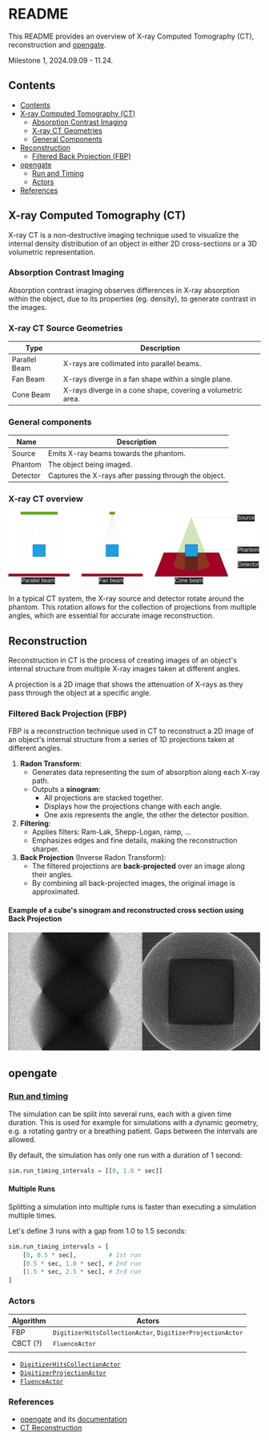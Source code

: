 # README

This README provides an overview of X-ray Computed Tomography (CT), reconstruction and [opengate](https://github.com/OpenGATE/opengate).

Milestone 1, 2024.09.09 - 11.24.

## Contents

- [Contents](#contents)
- [X-ray Computed Tomography (CT)](#x-ray-computed-tomography-ct)
    - [Absorption Contrast Imaging](#absorption-contrast-imaging)
    - [X-ray CT Geometries](#x-ray-ct-geometries)
    - [General Components](#general-components)
- [Reconstruction](#reconstruction)
    - [Filtered Back Projection (FBP)](#filtered-back-projection-fbp)
- [opengate](#opengate)
    - [Run and Timing](#run-and-timing)
    - [Actors](#actors)
- [References](#references)

## X-ray Computed Tomography (CT)

X-ray CT is a non-destructive imaging technique used to visualize the internal density distribution of an object in either 2D cross-sections or a 3D volumetric representation.

### Absorption Contrast Imaging

Absorption contrast imaging observes differences in X-ray absorption within the object, due to its properties (eg. density), to generate contrast in the images.

### X-ray CT Source Geometries

| Type               | Description                                                 |
|--------------------|-------------------------------------------------------------|
| Parallel Beam      | X-rays are collimated into parallel beams.                  |
| Fan Beam           | X-rays diverge in a fan shape within a single plane.        |
| Cone Beam          | X-rays diverge in a cone shape, covering a volumetric area. |

### General components

| Name               | Description                                                 |
|--------------------|-------------------------------------------------------------|
| Source             | Emits X-ray beams towards the phantom.                      |
| Phantom            | The object being imaged.                                    |
| Detector           | Captures the X-rays after passing through the object.       |

### X-ray CT overview

![X-ray CT Source Geometries](media/x-ray_ct_geometries.png "X-ray CT Source Geometries")

In a typical CT system, the X-ray source and detector rotate around the phantom. This rotation allows for the collection of projections from multiple angles, which are essential for accurate image reconstruction.

## Reconstruction

Reconstruction in CT is the process of creating images of an object's internal structure from multiple X-ray images taken at different angles.

A projection is a 2D image that shows the attenuation of X-rays as they pass through the object at a specific angle.

### Filtered Back Projection (FBP)

FBP is a reconstruction technique used in CT to reconstruct a 2D image of an object's internal structure from a series of 1D projections taken at different angles.

1. **Radon Transform**:
    - Generates data representing the sum of absorption along each X-ray path.
    - Outputs a **sinogram**:
        - All projections are stacked together.
        - Displays how the projections change with each angle.
        - One axis represents the angle, the other the detector position.
2. **Filtering**:
    - Applies filters: Ram-Lak, Shepp-Logan, ramp, ...
    - Emphasizes edges and fine details, making the reconstruction sharper.
3. **Back Projection** (Inverse Radon Transform):
    - The filtered projections are **back-projected** over an image along their angles.  
    - By combining all back-projected images, the original image is approximated.

#### Example of a cube's sinogram and reconstructed cross section using Back Projection

![Cube Sinogram Image](media/sinogram_and_cross-section_reconstruction.png "Cube Sinogram")

## opengate

### [Run and timing](https://opengate-python.readthedocs.io/en/master/user_guide/user_guide_reference_simulation.html#run-and-timing)

The simulation can be split into several runs, each with a given time duration. This is used for example for simulations with a dynamic geometry, e.g. a rotating gantry or a breathing patient. Gaps between the intervals are allowed. 

By default, the simulation has only one run with a duration of 1 second:
```python
sim.run_timing_intervals = [[0, 1.0 * sec]]
```

#### Multiple Runs

Splitting a simulation into multiple runs is faster than executing a simulation multiple times.

Let's define 3 runs with a gap from 1.0 to 1.5 seconds:
```python
sim.run_timing_intervals = [
    [0, 0.5 * sec],         # 1st run
    [0.5 * sec, 1.0 * sec], # 2nd run
    [1.5 * sec, 2.5 * sec], # 3rd run
]
```

### Actors

| Algorithm | Actors                                                         |
|-----------|----------------------------------------------------------------|
| FBP       | `DigitizerHitsCollectionActor`, `DigitizerProjectionActor`     |
| CBCT (?)  | `FluenceActor`                                                 |
|           |                                                                |

- [`DigitizerHitsCollectionActor`](https://opengate-python.readthedocs.io/en/master/user_guide/user_guide_reference_actors.html#digitizerhitscollectionactor)
- [`DigitizerProjectionActor`](https://opengate-python.readthedocs.io/en/master/user_guide/user_guide_reference_actors.html#opengate.actors.digitizers.DigitizerProjectionActor)
- [`FluenceActor`](https://opengate-python.readthedocs.io/en/master/user_guide/user_guide_reference_actors.html#fluenceactor)

### References

- [opengate](https://github.com/OpenGATE/opengate) and its [documentation](https://opengate-python.readthedocs.io/en/master/)
- [CT Reconstruction](https://rigaku.com/products/imaging-ndt/x-ray-ct/learning/blog/how-does-ct-reconstruction-work)
